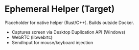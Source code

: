 # Ephemeral Helper (Target)

Placeholder for native helper (Rust/C++). Builds outside Docker.

- Captures screen via Desktop Duplication API (Windows)
- WebRTC (libwebrtc)
- SendInput for mouse/keyboard injection
